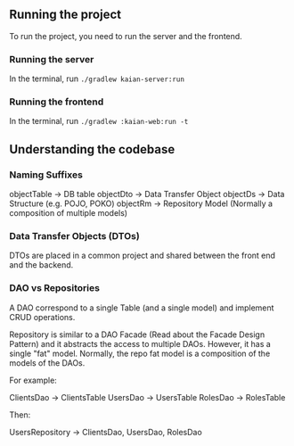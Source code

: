 ## Running the project

To run the project, you need to run the server and the frontend.

### Running the server

In the terminal, run `./gradlew kaian-server:run`

### Running the frontend

In the terminal, run `./gradlew :kaian-web:run -t`

## Understanding the codebase

### Naming Suffixes

objectTable -> DB table
objectDto -> Data Transfer Object
objectDs -> Data Structure (e.g. POJO, POKO)
objectRm -> Repository Model (Normally a composition of multiple models)

### Data Transfer Objects (DTOs)

DTOs are placed in a common project and shared between the front end and the backend.

### DAO vs Repositories

A DAO correspond to a single Table (and a single model) and implement CRUD operations.

Repository is similar to a DAO Facade (Read about the Facade Design Pattern) and it abstracts the access to multiple
DAOs. However, it has a single "fat" model. Normally, the repo fat model is a composition of the models of the DAOs.

For example:

ClientsDao -> ClientsTable
UsersDao -> UsersTable
RolesDao -> RolesTable

Then:

UsersRepository -> ClientsDao, UsersDao, RolesDao
